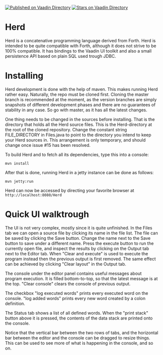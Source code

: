 [![Published on Vaadin  Directory](https://img.shields.io/badge/Vaadin%20Directory-published-00b4f0.svg)](https://vaadin.com/directory/component/herd)
[![Stars on Vaadin Directory](https://img.shields.io/vaadin-directory/star/herd.svg)](https://vaadin.com/directory/component/herd)

Herd
====
Herd is a concatenative programming language derived
from Forth. Herd is intended to be quite compatible with Forth, although
it does not strive to be 100% compatible. It has bindings to the Vaadin UI toolkit
and also a small persistence API based on plain SQL used trough JDBC.


Installing
==========
Herd development is done with the help of maven. This makes running Herd rather easy. Naturally, the repo must be cloned
first. Cloning the master branch is recommended at the moment, as the version branches are simply snapshots
of different development phases and there are no guarantees of stability in any case. So go with master, as it
has all the latest changes.

One thing needs to be changed in the sources before installing. That is the directory that holds all the Herd source
files. This is the Herd-directory at the root of the cloned repository. Change the constant string FILE_DIRECTORY
in Files.java to point to the directory you intend to keep your Herd sources in. This arrangement is only temporary, and
should change once issue #15 has been resolved.

To build Herd and to fetch all its dependencies, type this into a console:

	mvn install

After that is done, running Herd in a jetty instance can be done as follows:

	mvn jetty:run

Herd can now be accessed by directing your favorite browser at `http://localhost:8080/Herd`


Quick UI walktrough
===================
The UI is not very complex, mostly since it is quite unfinished. In the Files tab we can open a source file by
clicking its name in the file list. The file can be saved by clicking the Save button. Change the name next to the Save
button to save under a different name. Press the execute button to run the currently open file, and inspect the results
by clicking on the Output tab next to the Editor tab. When "Clear and execute" is used to execute the program instead
then the previous output is first removed. The same effect can be achieved by clicking "Clear layout" in the Output tab.

The console under the editor panel contains useful messages about program execution. It is filled bottom-to-top, so that
the latest message is at the top. "Clear console" clears the console of previous output.

The checkbox "log executed words" prints every executed word on the console. "log added words" prints every new word
created by a colon definition.

The Status tab shows a list of all defined words. When the "print stack" button above it is pressed, the contents of the
data stack are printed onto the console.

Notice that the vertical bar between the two rows of tabs, and the horizontal bar between the editor and the console
can be dragged to resize things. This can be used to see more of what is happening in the console, and so on.







